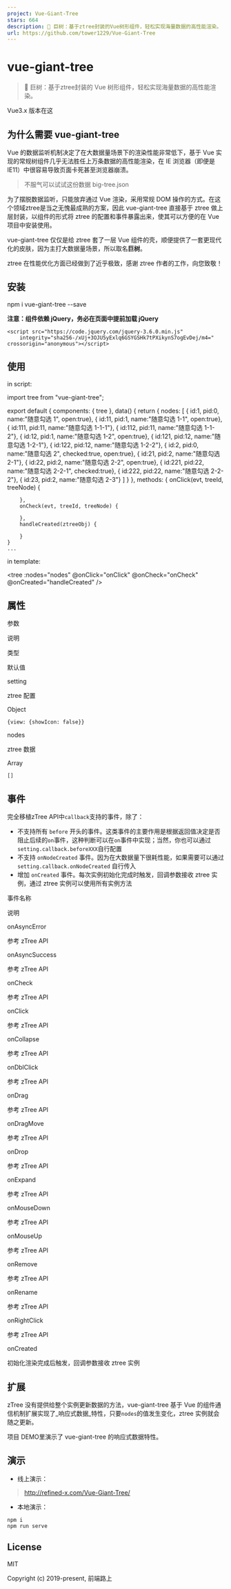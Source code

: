 ```yaml
---
project: Vue-Giant-Tree
stars: 664
description: 🌳 巨树：基于ztree封装的Vue树形组件，轻松实现海量数据的高性能渲染。
url: https://github.com/tower1229/Vue-Giant-Tree
---
```


vue-giant-tree
==============

> 🌳 巨树：基于ztree封装的 Vue 树形组件，轻松实现海量数据的高性能渲染。

Vue3.x 版本在这

为什么需要 vue-giant-tree
--------------------

Vue 的数据监听机制决定了在大数据量场景下的渲染性能非常低下，基于 Vue 实现的常规树组件几乎无法胜任上万条数据的高性能渲染，在 IE 浏览器（即便是 IE11）中很容易导致页面卡死甚至浏览器崩溃。

> 不服气可以试试这份数据 big-tree.json

为了摆脱数据监听，只能放弃通过 Vue 渲染，采用常规 DOM 操作的方式。在这个领域ztree是当之无愧最成熟的方案，因此 vue-giant-tree 直接基于 ztree 做上层封装，以组件的形式将 ztree 的配置和事件暴露出来，使其可以方便的在 Vue 项目中安装使用。

vue-giant-tree 仅仅是给 ztree 套了一层 Vue 组件的壳，顺便提供了一套更现代化的皮肤，因为主打大数据量场景，所以取名**巨树**。

ztree 在性能优化方面已经做到了近乎极致，感谢 ztree 作者的工作，向您致敬！

安装
--

npm i vue-giant-tree --save

**注意：组件依赖 jQuery，务必在页面中提前加载 jQuery**

```
<script src="https://code.jquery.com/jquery-3.6.0.min.js"
    integrity="sha256-/xUj+3OJU5yExlq6GSYGSHk7tPXikynS7ogEvDej/m4=" crossorigin="anonymous"></script>
```

使用
--

in script:

import tree from "vue-giant-tree";

export default {
	components: {
          tree
	},
	data() {
		return {
			nodes: \[
                    { id:1, pid:0, name:"随意勾选 1", open:true},
                    { id:11, pid:1, name:"随意勾选 1-1", open:true},
                    { id:111, pid:11, name:"随意勾选 1-1-1"},
                    { id:112, pid:11, name:"随意勾选 1-1-2"},
                    { id:12, pid:1, name:"随意勾选 1-2", open:true},
                    { id:121, pid:12, name:"随意勾选 1-2-1"},
                    { id:122, pid:12, name:"随意勾选 1-2-2"},
                    { id:2, pid:0, name:"随意勾选 2", checked:true, open:true},
                    { id:21, pid:2, name:"随意勾选 2-1"},
                    { id:22, pid:2, name:"随意勾选 2-2", open:true},
                    { id:221, pid:22, name:"随意勾选 2-2-1", checked:true},
                    { id:222, pid:22, name:"随意勾选 2-2-2"},
                    { id:23, pid:2, name:"随意勾选 2-3"}
                \]
		}
	},
    methods: {
        onClick(evt, treeId, treeNode) {

        },
        onCheck(evt, treeId, treeNode) {

        },
        handleCreated(ztreeObj) {

        }
    }
	...

in template:

<tree
  :nodes\="nodes"
  @onClick\="onClick"
  @onCheck\="onCheck"
  @onCreated\="handleCreated"
/>

属性
--

参数

说明

类型

默认值

setting

ztree 配置

Object

`{view: {showIcon: false}}`

nodes

ztree 数据

Array

`[]`

事件
--

完全移植zTree API中`callback`支持的事件，除了：

-   不支持所有 `before` 开头的事件。这类事件的主要作用是根据返回值决定是否阻止后续的`on`事件，这种判断可以在`on`事件中实现；当然，你也可以通过`setting.callback.beforeXXX`自行配置
-   不支持 `onNodeCreated` 事件。因为在大数据量下很耗性能，如果需要可以通过 `setting.callback.onNodeCreated` 自行传入
-   增加 `onCreated` 事件。每次实例初始化完成时触发，回调参数接收 ztree 实例，通过 ztree 实例可以使用所有实例方法

事件名称

说明

onAsyncError

参考 zTree API

onAsyncSuccess

参考 zTree API

onCheck

参考 zTree API

onClick

参考 zTree API

onCollapse

参考 zTree API

onDblClick

参考 zTree API

onDrag

参考 zTree API

onDragMove

参考 zTree API

onDrop

参考 zTree API

onExpand

参考 zTree API

onMouseDown

参考 zTree API

onMouseUp

参考 zTree API

onRemove

参考 zTree API

onRename

参考 zTree API

onRightClick

参考 zTree API

onCreated

初始化渲染完成后触发，回调参数接收 ztree 实例

扩展
--

zTree 没有提供给整个实例更新数据的方法，vue-giant-tree 基于 Vue 的组件通信机制扩展实现了_响应式数据_特性，只要`nodes`的值发生变化，ztree 实例就会随之更新。

项目 DEMO里演示了 vue-giant-tree 的响应式数据特性。

演示
--

-   线上演示：

> http://refined-x.com/Vue-Giant-Tree/

-   本地演示：

```
npm i
npm run serve
```

License
-------

MIT

Copyright (c) 2019-present, 前端路上
